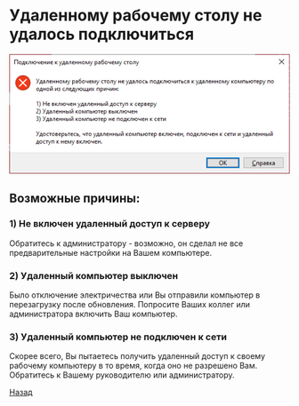 # Удаленному рабочему столу не удалось подключиться

![pic-noreply]

## Возможные причины:

### 1) Не включен удаленный доступ к серверу

Обратитесь к администратору - возможно, он сделал не все предварительные настройки на Вашем компьютере.

### 2) Удаленный компьютер выключен

Было отключение электричества или Вы отправили компьютер в перезагрузку после обновления. Попросите Ваших коллег или администратора включить Ваш компьютер.

### 3) Удаленный компьютер не подключен к сети

Скорее всего, Вы пытаетесь получить удаленный доступ к своему рабочему компьютеру в то время, когда оно не разрешено Вам. Обратитесь к Вашему руководителю или администратору.

[Назад][back]

[back]: index.md "Основная инструкция"

[pic-noreply]: assets/images/noreply.png "Не удалось подключиться"